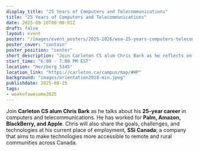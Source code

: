 ```yaml
---
display_title: "25 Years of Computers and Telecommunications"
title: "25 Years of Computers and Telecommunications"
date: 2025-09-10T00:00:01Z
draft: false
layout: event
poster: "/images/event_posters/2025-2026/woa-25-years-computers-telecommunications.png"
poster_cover: "contain"
poster_position: "center"
short_description: "Join Carleton CS alum Chris Bark as he reflects on his 25 year tech career!"
start_time: "6:00 - 7:00 PM EST"
location: "Herzberg 5345"
location_link: "https://carleton.ca/campus/map/#HP"
background: "images/orientation2018-min.jpeg"
publishdate: 2025-08-25
tags:
- weekofawesome2025
---
```

Join **Carleton CS alum Chris Bark** as he talks about his **25-year career** in computers and telecommunications. He has worked for **Palm, Amazon, BlackBerry, and Apple**. Chris will also share the goals, challenges, and technologies at his current place of employment, **SSi Canada**; a company that aims to make technologies more accessible to remote and rural communities across Canada.